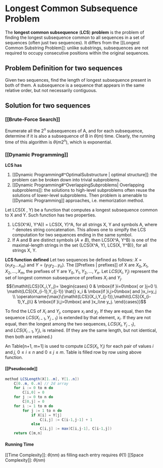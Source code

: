 # Longest Common Subsequence Problem
The **longest common subsequence** (**LCS**) **problem** is the problem of finding the longest subsequence common to all sequences in a set of sequences (often just two sequences). It differs from the [[Longest Common Substring Problem]]: unlike substrings, subsequences are not required to occupy consecutive positions within the original sequences.

## Problem Definition for two sequences 
Given two sequences, find the length of longest subsequence present in both of them. A subsequence is a sequence that appears in the same relative order, but not necessarily contiguous.

## Solution for two sequences
### [[Brute-Force Search]]
Enumerate all the ${2^n}$ subsequences of A, and for each subsequence, determine if it is also a subsequence of B in ${\theta(m)}$ time. Clearly, the running time of this algorithm is ${\theta(m2^n)}$, which is exponential.
### [[Dynamic Programming]]
**LCS has**
1) [[Dynamic Programming#^OptimalSubstructure | optimal structure]]: the problem can be broken down into trivial subproblems.
2) [[Dynamic Programming#^OverlappingSubproblems| Overlapping subproblems]]: the solutions to high-level subproblems often reuse the solutions of lower-level subproblems.
Then problem is amenable to [[Dynamic Programming]] approaches, i.e. memorization method.

Let LCS(X , Y) be a function that computes a longest subsequence common to X and Y. Such function has two properties.
1) LCS(X^A), Y^A)) = LCS(X, Y)^A, for all strings X, Y and symbols A, where `^` denotes string concatenation. This allows one to simplfy the LCS computation for two sequences ending in the same symbol.
2) If A and B are distinct symbols (${A \ne B}$), then LCS(X^A, Y^B) is one of the maximal-length strings in the set {LCS(X^A, Y), LCS(X, Y^B)}, for all strings X, Y.

**LCS function defined**
Let two sequences be defined as follows: ${X = (x_1x_2...x_m)}$ and ${Y = (y_1y_2...y_n)}$.
The [[Prefixes | prefixes]] of X are ${X_0, X_1, X_2, ..., X_m}$,
the prefixes of Y are ${Y_0, Y_1, Y_2, ..., Y_n}$.
Let ${LCS(X_i, Y_j)}$ represent the set of longest common subsequence of prefixes ${X_i}$ and ${Y_j}$.
$${\mathit{LCS}(X_i,Y_j)=
\begin{cases} 0 & \mbox{if }i=0\mbox{ or }j=0 \\
\mathit{LCS}(X_{i-1},Y_{j-1}) \hat{} x_i & \mbox{if }i,j>0\mbox{ and }x_i=y_j \\
\operatorname{\max}\{\mathit{LCS}(X_i,Y_{j-1}),\mathit{LCS}(X_{i-1},Y_j)\} & \mbox{if }i,j>0\mbox{ and }x_i\ne y_j.
\end{cases}}$$

To find the LCS of ${X_{i}}$ and ${Y_j}$, compare ${x_i}$ and ${y_j}$. If they are equal, then the sequence ${\mathit {LCS}(X_{i-1},Y_{j-1})}$ is extended by that element, ${x_i}$. If they are not equal, then the longest among the two sequences, ${\mathit {LCS}(X_i,Y_{j-1})}$, and ${\mathit{LCS}(X_{i-1},Y_j)}$, is retained. (If they are the same length, but not identical, then both are retained.)

An Table[n+1, m+1] is used to compute ${\mathit{LCS}(X_i,Y_i)}$ for each pair of values ${i}$ and ${j}$, ${0 \leqslant i \leqslant n}$ and ${0 \leqslant j \leqslant m}$. Table is filled row by row using above function.

#### [[Pseudocode]]
```java
method LCSLength(X[1..m], Y[1..n])
    C[0..m, 0..n] // 2d array
    for i := 0 to m do
        C[i,0] = 0
    for j := 0 to n do
        C[0,j] = 0
    for i := 1 to m do
        for j := 1 to n do
            if X[i] = Y[j]
                C[i,j] := C[i-1,j-1] + 1
            else
                C[i,j] := max(C[i,j-1], C[i-1,j])
    return C[m,n]
```

#### Running Time
[[Time Complexity]]: ${\theta(nm)}$ as filling each entry requires ${\theta(1)}$
[[Space Complexity]]: ${\theta(nm)}$